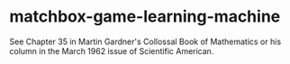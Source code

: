 # matchbox-game-learning-machine
See Chapter 35 in Martin Gardner's Collossal Book of Mathematics or his column in the March 1962 issue of Scientific American.
